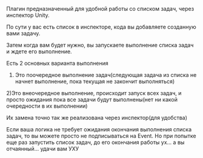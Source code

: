 Плагин предназначенный для удобной работы со списком задач, через инспектор Unity.

По сути у вас есть список в инспекторе, кода вы добавляете созданную вами задачу. 

Затем когда вам будет нужно, вы запускаете выполнение списка задач и ждете его выполнение.

Есть 2 основных варианта выполнения
1) Это поочередное выполнение задач(следующая задача из списка не начнет выполнение, пока текущая не закончит выполняться)

2)Это внеочередное выполнение, происходит запуск всех задач, и просто ожидания пока все задачи будут выполнены(нет ни какой очередности в их выполнении)

Их замена точно так же реализована через инспектор(для удобства)

Если ваша логика не требует ожидания окончания выполнения списка задач, то вы можете просто не подписываться на Event. Но при попытке еще раз запустить список задач, до его окончания работы ух... а вы отчаянный... удачи вам УХУ
